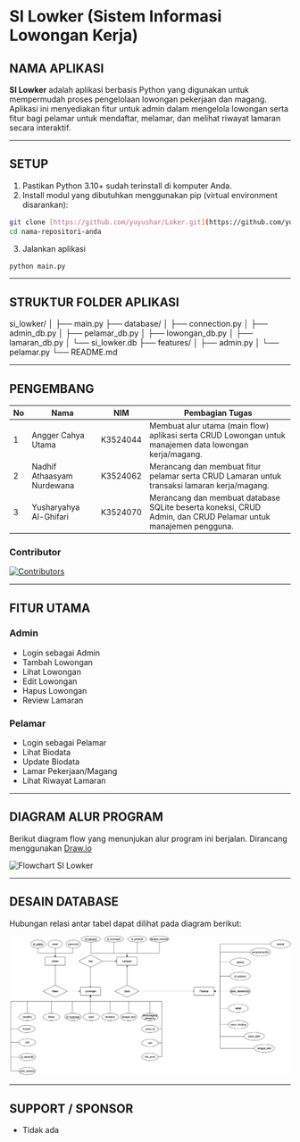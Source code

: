 # SI Lowker (Sistem Informasi Lowongan Kerja)

## NAMA APLIKASI
**SI Lowker** adalah aplikasi berbasis Python yang digunakan untuk mempermudah proses pengelolaan lowongan pekerjaan dan magang. Aplikasi ini menyediakan fitur untuk admin dalam mengelola lowongan serta fitur bagi pelamar untuk mendaftar, melamar, dan melihat riwayat lamaran secara interaktif.

---

## SETUP

1. Pastikan Python 3.10+ sudah terinstall di komputer Anda.  
2. Install modul yang dibutuhkan menggunakan pip (virtual environment disarankan):
```bash
git clone [https://github.com/yuyushar/Loker.git](https://github.com/yuyushar/Loker.git)
cd nama-repositori-anda
```
3. Jalankan aplikasi
```bash
python main.py
```
---

## STRUKTUR FOLDER APLIKASI
si_lowker/
│
├── main.py
├── database/
│   ├── connection.py
│   ├── admin_db.py
│   ├── pelamar_db.py
│   ├── lowongan_db.py
│   ├── lamaran_db.py
│   └── si_lowker.db
├── features/
│   ├── admin.py
│   └── pelamar.py
└── README.md

---

## PENGEMBANG

| No | Nama                       | NIM       | Pembagian Tugas |
|----|----------------------------|-----------|----------------|
| 1  | Angger Cahya Utama         | K3524044  | Membuat alur utama (main flow) aplikasi serta CRUD Lowongan untuk manajemen data lowongan kerja/magang. |
| 2  | Nadhif Athaasyam Nurdewana | K3524062  | Merancang dan membuat fitur pelamar serta CRUD Lamaran untuk transaksi lamaran kerja/magang. |
| 3  | Yusharyahya Al-Ghifari     | K3524070  | Merancang dan membuat database SQLite beserta koneksi, CRUD Admin, dan CRUD Pelamar untuk manajemen pengguna. |

### Contributor

[![Contributors](https://contrib.rocks/image?repo=yuyushar/loker)](https://github.com/yuyushar/loker/graphs/contributors)

---

## FITUR UTAMA

### Admin
- Login sebagai Admin
- Tambah Lowongan
- Lihat Lowongan
- Edit Lowongan
- Hapus Lowongan
- Review Lamaran

### Pelamar
- Login sebagai Pelamar
- Lihat Biodata
- Update Biodata
- Lamar Pekerjaan/Magang
- Lihat Riwayat Lamaran

---

## DIAGRAM ALUR PROGRAM

Berikut diagram flow yang menunjukan alur program ini berjalan. Dirancang menggunakan [Draw.io](https://app.diagrams.net)

![Flowchart SI Lowker](features/Alur-Fitur.png)

---

## DESAIN DATABASE

Hubungan relasi antar tabel dapat dilihat pada diagram berikut:

![ERD SI Lowker](database/ERD_SI-Loker.png)

---

## SUPPORT / SPONSOR
- Tidak ada
